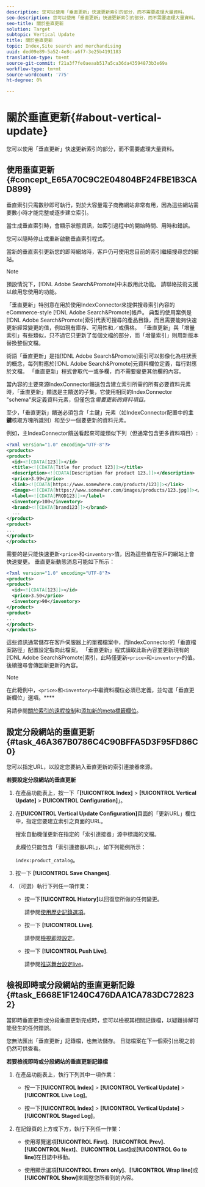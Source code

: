 ```yaml
---
description: 您可以使用「垂直更新」快速更新索引的部分，而不需要處理大量資料。
seo-description: 您可以使用「垂直更新」快速更新索引的部分，而不需要處理大量資料。
seo-title: 關於垂直更新
solution: Target
subtopic: Vertical Update
title: 關於垂直更新
topic: Index,Site search and merchandising
uuid: ded09e89-5a52-4e8c-a6f7-3e25b4191183
translation-type: tm+mt
source-git-commit: f21a3f7fe0aeaab517a5ca36da43594873b3e69a
workflow-type: tm+mt
source-wordcount: '775'
ht-degree: 0%

---
```



# 關於垂直更新{#about-vertical-update}

您可以使用「垂直更新」快速更新索引的部分，而不需要處理大量資料。

## 使用垂直更新{#concept_E65A70C9C2E04804BF24FBE1B3CAD899}

垂直索引只需數秒即可執行，對於大容量電子商務網站非常有用，因為這些網站需要數小時才能完整或逐步建立索引。

當生成垂直索引時，會顯示狀態資訊，如索引過程中的開始時間、用時和錯誤。

您可以隨時停止或重新啟動垂直索引程式。

當新的垂直索引更新您的即時網站時，客戶仍可使用您目前的索引繼續搜尋您的網站。

>[!NOTE]
>
>預設情況下，[!DNL Adobe Search&Promote]中未啟用此功能。 請聯絡技術支援以啟用您使用的功能。

「垂直更新」特別意在用於使用IndexConnector來提供搜尋索引內容的eCommerce-style [!DNL Adobe Search&Promote]帳戶。 典型的使用案例是[!DNL Adobe Search&Promote]索引代表可搜尋的產品目錄，而且需要能夠快速更新經常變更的值，例如現有庫存、可用性和／或價格。 「垂直更新」與「增量索引」有些類似，只不過它只更新了每個文檔的部分，而「增量索引」則用新版本替換整個文檔。

術語「垂直更新」是指[!DNL Adobe Search&Promote]索引可以影像化為柱狀表的概念，每列對應於[!DNL Adobe Search&Promote]元資料欄位定義，每行對應於文檔。 「垂直更新」程式會取代一或多欄，而不需要變更其他欄的內容。

當內容的主要來源IndexConnector饋送包含建立索引所需的所有必要資料元素時，「垂直更新」饋送是主饋送的子集，它使用相同的IndexConnector &quot;schema&quot;來定義資料元素，但僅包含&#x200B;*需要更新的資料項目。*

至少，「垂直更新」饋送必須包含「主鍵」元素（如IndexConnector配置中的&#x200B;**主鍵**&#x200B;核取方塊所識別）和至少一個要更新的資料元素。

例如，主IndexConnector饋送看起來可能類似下列（但通常包含更多資料項目）:

```xml
<?xml version="1.0" encoding="UTF-8"?>
<products>
<product>
  <id><![CDATA[123]]></id>
  <title><![CDATA[Title for product 123]]></title>
  <description><![CDATA[Description for product 123.]]></description>
  <price>3.99</price>
  <link><![CDATA[https://www.somewhere.com/products/123]]></link>
  <image><![CDATA[https://www.somewher.com/images/products/123.jpg]]></image>
  <label><![CDATA[PROD123]]></label>
  <inventory>100</inventory>
  <brand><![CDATA[brand123]]></brand>
  ...
</product>
<product>
...
</product>
</products>
```

需要的是只能快速更新`<price>`和`<inventory>`值，因為這些值在客戶的網站上會快速變更。 垂直更新動態消息可能如下所示：

```xml
<?xml version="1.0" encoding="UTF-8"?>
<products>
<product>
  <id><![CDATA[123]]></id>
  <price>3.50</price>
  <inventory>90</inventory>
</product>
<product>
...
</product>
</products>
```

這些資訊通常儲存在客戶伺服器上的單獨檔案中，而IndexConnector的「垂直檔案路徑」配置設定指向此檔案。 「垂直更新」程式讀取此新內容並更新現有的[!DNL Adobe Search&Promote]索引，此時僅更新`<price>`和`<inventory>`的值。 後續搜尋會傳回新更新的內容。

>[!NOTE]
在此範例中，`<price>`和`<inventory>`中繼資料欄位必須已定義，並勾選「垂直更新欄位」選項。****

另請參閱[關於索引的遠程控制](../c-about-index-menu/c-about-remote-control-for-indexing.md#concept_C79B322190E84106A434E5C6D4A4118F)和[添加新的meta標籤欄位](../c-about-settings-menu/c-about-metadata-menu.md#task_6DF188C0FC7F4831A4444CA9AFA615E5)。

## 設定分段網站的垂直更新{#task_46A367B0786C4C90BFFA5D3F95FD86C0}

您可以指定URL，以設定您要納入垂直更新的索引連接器來源。

**若要設定分段網站的垂直更新**

1. 在產品功能表上，按一下「**[!UICONTROL Index]** > **[!UICONTROL Vertical Update]** > **[!UICONTROL Configuration]**」。
1. 在&#x200B;**[!UICONTROL Vertical Update Configuration]**&#x200B;頁面的「更新URL」欄位中，指定您要建立索引之頁面的URL。

   搜索自動機僅更新在指定的「索引連接器」源中標識的文檔。

   此欄位只能包含「索引連接器URL」，如下列範例所示：

   `index:product_catalog`。
1. 按一下 **[!UICONTROL Save Changes]**.
1. （可選）執行下列任一項作業：

   * 按一下&#x200B;**[!UICONTROL History]**&#x200B;以回復您所做的任何變更。

      請參閱[使用歷史記錄選項](../t-using-the-history-option.md#task_70DD3F87A67242BBBD2CB27156F43002)。

   * 按一下 **[!UICONTROL Live]**.

      請參閱[檢視即時設定](../c-about-staging.md#task_401A0EBDB5DB4D4CA933CBA7BECDC10F)。

   * 按一下 **[!UICONTROL Push Live]**.

      請參閱[推送舞台設定live](../c-about-staging.md#task_44306783B4C0408AAA58B471DAF2D9A4)。

## 檢視即時或分段網站的垂直更新記錄{#task_E668E1F1240C476DAA1CA783DC728232}

當即時垂直更新或分段垂直更新完成時，您可以檢視其相關記錄檔，以疑難排解可能發生的任何錯誤。

您無法匯出「垂直更新」記錄檔，也無法儲存。 日誌檔案在下一個索引出現之前仍然可供查看。

**若要檢視即時或分段網站的垂直更新記錄檔**

1. 在產品功能表上，執行下列其中一項作業：

   * 按一下&#x200B;**[!UICONTROL Index]** > **[!UICONTROL Vertical Update]** > **[!UICONTROL Live Log]**。

   * 按一下&#x200B;**[!UICONTROL Index]** > **[!UICONTROL Vertical Update]** > **[!UICONTROL Staged Log]**。

1. 在記錄頁的上方或下方，執行下列任一作業：

   * 使用導覽選項&#x200B;**[!UICONTROL First]**、**[!UICONTROL Prev]**、**[!UICONTROL Next]**、**[!UICONTROL Last]**&#x200B;或&#x200B;**[!UICONTROL Go to line]**&#x200B;在日誌中移動。

   * 使用顯示選項&#x200B;**[!UICONTROL Errors only]**、**[!UICONTROL Wrap line]**&#x200B;或&#x200B;**[!UICONTROL Show]**&#x200B;來調整您所看到的內容。

